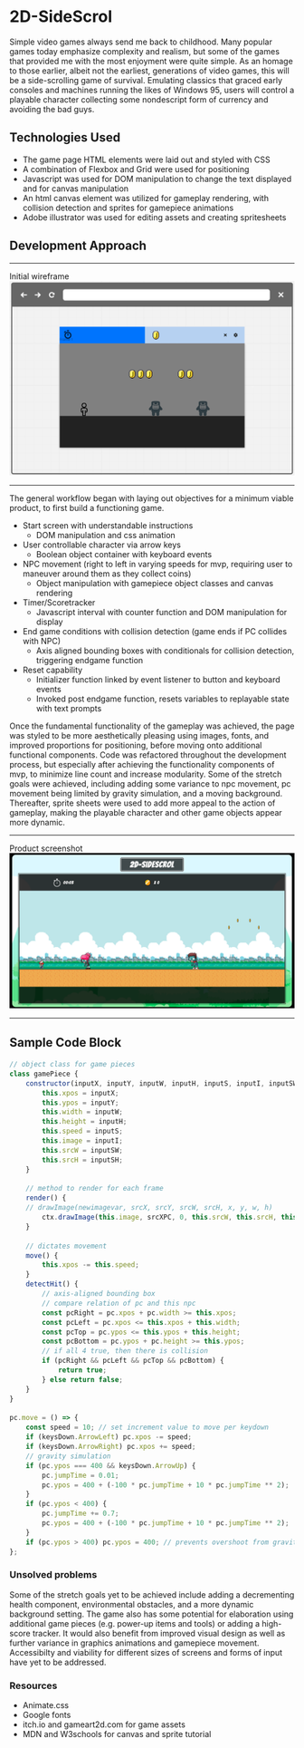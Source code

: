 # 2D-SideScrol

Simple video games always send me back to childhood. Many popular games today emphasize complexity and realism, but some of the games that provided me with the most enjoyment were quite simple. As an homage to those earlier, albeit not the earliest, generations of video games, this will be a side-scrolling game of survival. Emulating classics that graced early consoles and machines running the likes of Windows 95, users will control a playable character collecting some nondescript form of currency and avoiding the bad guys. 

## Technologies Used
+ The game page HTML elements were laid out and styled with CSS 
+ A combination of Flexbox and Grid were used for positioning
+ Javascript was used for DOM manipulation to change the text displayed and for canvas manipulation
+ An html canvas element was utilized for gameplay rendering, with collision detection and sprites for gamepiece animations
+ Adobe illustrator was used for editing assets and creating spritesheets

## Development Approach
<!-- wireframe -->
***
Initial wireframe
![Wireframe](./img/wireframe.png)
***

The general workflow began with laying out objectives for a minimum viable product, to first build a functioning game. 

+ Start screen with understandable instructions
	- DOM manipulation and css animation
+ User controllable character via arrow keys
	- Boolean object container with keyboard events
+ NPC movement (right to left in varying speeds for mvp, requiring user to maneuver around them as they collect coins)
	- Object manipulation with gamepiece object classes and canvas rendering 
+ Timer/Scoretracker
	- Javascript interval with counter function and DOM manipulation for display
+ End game conditions with collision detection (game ends if PC collides with NPC)
	- Axis aligned bounding boxes with conditionals for collision detection, triggering endgame function
+ Reset capability
	- Initializer function linked by event listener to button and keyboard events
	- Invoked post endgame function, resets variables to replayable state with text prompts

Once the fundamental functionality of the gameplay was achieved, the page was styled to be more aesthetically pleasing using images, fonts, and improved proportions for positioning, before moving onto additional functional components. Code was refactored throughout the development process, but especially after achieving the functionality components of mvp, to minimize line count and increase modularity. Some of the stretch goals were achieved, including adding some variance to npc movement, pc movement being limited by gravity simulation, and a moving background. Thereafter, sprite sheets were used to add more appeal to the action of gameplay, making the playable character and other game objects appear more dynamic. 

***
Product screenshot
![Product screenshot](./img/screenshot.png)
***

## Sample Code Block

```javascript
// object class for game pieces
class gamePiece {
    constructor(inputX, inputY, inputW, inputH, inputS, inputI, inputSW, inputSH) {
        this.xpos = inputX;
        this.ypos = inputY;
        this.width = inputW;
        this.height = inputH;
        this.speed = inputS;
        this.image = inputI;
        this.srcW = inputSW;
        this.srcH = inputSH;
    }

    // method to render for each frame
    render() {
	// drawImage(newimagevar, srcX, srcY, srcW, srcH, x, y, w, h)
        ctx.drawImage(this.image, srcXPC, 0, this.srcW, this.srcH, this.xpos, this.ypos, this.width, this.height);
    }

    // dictates movement
    move() {
        this.xpos -= this.speed;
    }
    detectHit() {
        // axis-aligned bounding box
        // compare relation of pc and this npc
        const pcRight = pc.xpos + pc.width >= this.xpos;
        const pcLeft = pc.xpos <= this.xpos + this.width;
        const pcTop = pc.ypos <= this.ypos + this.height;
        const pcBottom = pc.ypos + pc.height >= this.ypos;
        // if all 4 true, then there is collision
        if (pcRight && pcLeft && pcTop && pcBottom) {
            return true;
        } else return false;
    }
}

pc.move = () => {
	const speed = 10; // set increment value to move per keydown
	if (keysDown.ArrowLeft) pc.xpos -= speed;
	if (keysDown.ArrowRight) pc.xpos += speed;
	// gravity simulation
	if (pc.ypos === 400 && keysDown.ArrowUp) {
		pc.jumpTime = 0.01;
		pc.ypos = 400 + (-100 * pc.jumpTime + 10 * pc.jumpTime ** 2);
	}
	if (pc.ypos < 400) {
		pc.jumpTime += 0.7;
		pc.ypos = 400 + (-100 * pc.jumpTime + 10 * pc.jumpTime ** 2);
	}
	if (pc.ypos > 400) pc.ypos = 400; // prevents overshoot from gravity
};
```

### Unsolved problems

Some of the stretch goals yet to be achieved include adding a decrementing health component, environmental obstacles, and a more dynamic background setting. The game also has some potential for elaboration using additional game pieces (e.g. power-up items and tools) or adding a high-score tracker. It would also benefit from improved visual design as well as further variance in graphics animations and gamepiece movement. Accessibilty and viability for different sizes of screens and forms of input have yet to be addressed. 

### Resources
+ Animate.css 
+ Google fonts 
+ itch.io and gameart2d.com for game assets
+ MDN and W3schools for canvas and sprite tutorial